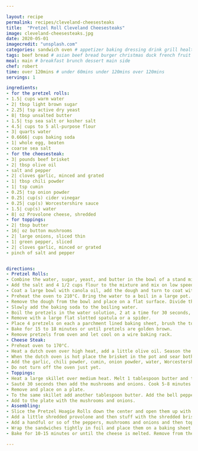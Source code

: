 ```yaml
---

layout: recipe
permalink: recipes/cleveland-cheesesteaks 
title:  "Pretzel Roll Cleveland Cheesesteaks"
image: cleveland-cheesesteaks.jpg 
date: 2020-05-01
imagecredit: "unsplash.com" 
categories: sandwich oven # appetizer baking dressing drink grill healthyish marinade oven pickling quick raw salad sandwich sauce snack soup
tags: beef bread # asian beef bread burger christmas duck french fruit indian italian mexican nuts pasta pork poultry rice seafood thanksgiving vegetarian
meal: main # breakfast brunch dessert main side
chef: robert 
time: over 120mins # under 60mins under 120mins over 120mins
servings: 1 

ingredients:
- for the pretzel rolls:
- 1.5| cups warm water
- 2| tbsp light brown sugar
- 2.25| tsp active dry yeast
- 8| tbsp unsalted butter
- 1.5| tsp sea salt or kosher salt
- 4.5| cups to 5 all-purpose flour
- 3| quarts water
- 0.6666| cups baking soda
- 1| whole egg, beaten
- coarse sea salt
- for the cheesesteak:
- 3| pounds beef brisket
- 2| tbsp olive oil
- salt and pepper
- 2| cloves garlic, minced and grated
- 1| tbsp chili powder
- 1| tsp cumin
- 0.25| tsp onion powder
- 0.25| cup(s) cider vinegar
- 0.25| cup(s) Worcestershire sauce
- 1.5| cup(s) water
- 8| oz Provolone cheese, shredded
- for toppings:
- 2| tbsp butter
- 16| oz button mushrooms
- 2| large onions, sliced thin
- 1| green pepper, sliced
- 2| cloves garlic, minced or grated
- pinch of salt and pepper


directions:
- Pretzel Rolls:
- Combine the water, sugar, yeast, and butter in the bowl of a stand mixer and mix with the dough hook until combined. Let sit for 5 minutes.
- Add the salt and 4 1/2 cups flour to the mixture and mix on low speed until combined. Increase the speed to medium and continue kneading until the dough is smooth and begins to pull away from the side of the bowl, about 3 to 4 minutes. If the dough appears too wet, add additional flour, 1 tbsp at a time. Remove the dough from the bowl, place on a flat surface and knead into a ball with your hands.
- Coat a large bowl with canola oil, add the dough and turn to coat with the oil. Cover with a clean towel or plastic wrap and place in a warm spot until the dough doubles in size. This will take about 1 hour.
- Preheat the oven to 210°C. Bring the water to a boil in a large pot.
- Remove the dough from the bowl and place on a flat surface. Divide the dough into 8 equal pieces. Roll each piece into a hot-dog-like roll. 
- Slowly add the baking soda to the boiling water. 
- Boil the pretzels in the water solution, 2 at a time for 30 seconds, splashing the tops with the warmed water using a spoon. 
- Remove with a large flat slotted spatula or a spider. 
- Place 4 pretzels on each a parchment lined baking sheet, brush the tops with the egg wash and season liberally with sea salt. 
- Bake for 15 to 18 minutes or until pretzels are golden brown.
- Remove pretzels from oven and let cool on a wire baking rack.
- Cheese Steak:
- Preheat oven to 170°C.
- Heat a dutch oven over high heat, add a little olive oil. Season the brisket with salt and pepper. 
- When the dutch oven is hot place the brisket in the pot and sear both sides, about 3-4 minutes per side. Remove from heat. 
- Add the garlic, chili powder, cumin, onion powder, water, Worcestershire and cider vinegar. Cover and bake for 3.5-4 hours or until the meat is tender and shreds easily.
- Do not turn off the oven just yet.
- Toppings:
- Heat a large skillet over medium heat. Melt 1 tablespoon butter and then add the garlic. 
- Sauté 30 seconds then add the mushrooms and onions. Cook 5-8 minutes or until mushrooms are browned and onions are cooked down. 
- Remove and place on a plate.
- To the same skillet add another tablespoon butter. Add the bell peppers and cook for 5-8 minutes or until peppers start to brown and char a bit. 
- Add to the plate with the mushrooms and onions.
- Assembling: 
- Slice the Pretzel Hoagie Rolls down the center and open them up with your fingers. 
- Add a little shredded provolone and then stuff with the shredded brisket and drizzle with some of the sauce left in the pot used to cook the brisket. 
- Add a handful or so of the peppers, mushrooms and onions and then top with more cheese. 
- Wrap the sandwiches tightly in foil and place them on a baking sheet. 
- Bake for 10-15 minutes or until the cheese is melted. Remove from the oven and unwrap. 

--- 
```

